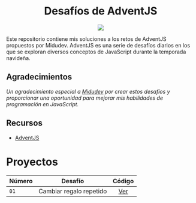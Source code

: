 <h1 align="center">Desafíos de AdventJS</h1>

<p align="center">
  <img src='https://github.com/MarceeloDominguez/AdventJS/assets/70117105/476a3419-9bcb-450e-9d5e-ea7225ebc98f' />
</p>

Este repositorio contiene mis soluciones a los retos de AdventJS propuestos por Midudev. AdventJS es una serie de desafíos diarios en los que se exploran diversos conceptos de JavaScript durante la temporada navideña.

## Agradecimientos

_Un agradecimiento especial a [Midudev](https://github.com/midudev) por crear estos desafíos y proporcionar una oportunidad para mejorar mis habilidades de programación en JavaScript._

## Recursos

- [AdventJS](https://adventjs.dev/es)

# Proyectos 
| Número        | Desafío     | Código      |          
| ------------- |:-------------:|:-------------:|
|```01```| Cambiar regalo repetido | [Ver](https://github.com/MarceeloDominguez/AdventJS/blob/master/2023/01-cambiar-regalo-repetido/index.js) |
